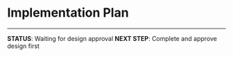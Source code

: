 # Implementation Plan

<!-- Implementation tasks will be generated after design approval -->

---
**STATUS**: Waiting for design approval
**NEXT STEP**: Complete and approve design first
